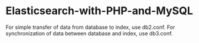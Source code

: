 # Elasticsearch-with-PHP-and-MySQL
For simple transfer of data from database to index, use db2.conf.
For synchronization of data between database and index, use db3.conf.
